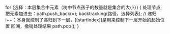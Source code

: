 for (选择：本层集合中元素（树中节点孩子的数量就是集合的大小）) {
        处理节点;
	        把元素加进去：path.push_back(×);
        backtracking(路径，选择列表); // 递归
	         i++：本身就控制了递归到下一层，[[startIndex]]是用来控制下一层开始的起始位置
	回溯，撤销处理结果
	        path.pop();
    }